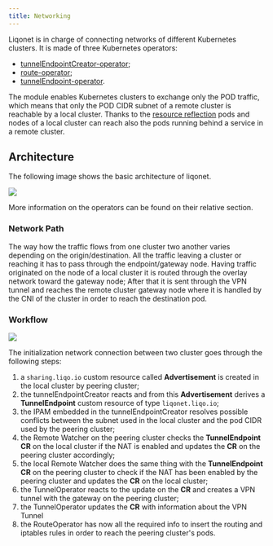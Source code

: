 ```yaml
---
title: Networking 
---
```


Liqonet is in charge of connecting networks of different Kubernetes clusters. It is made of three Kubernetes operators:
* [tunnelEndpointCreator-operator](liqonet_tunEndCreator.md);
* [route-operator](liqonet_routeOperator.md);
* [tunnelEndpoint-operator](liqonet_tunnelEndpoint.md).

The module enables Kubernetes clusters to exchange only the POD traffic, which means that only the POD CIDR subnet of a remote cluster is reachable by a local cluster.
Thanks to the [resource reflection](../_index.md) pods and nodes of a local cluster can reach also the pods running behind a service in a remote cluster.

## Architecture
The following image shows the basic architecture of liqonet.

  ![](/images/liqonet/liqonet_architecture.png)

More information on the operators can be found on their relative section.

### Network Path
The way how the traffic flows from one cluster two another varies depending on the origin/destination.
All the traffic leaving a cluster or reaching it has to pass through the endpoint/gateway node.
Having traffic originated on the node of a local cluster it is routed through the overlay network toward the gateway node;
After that it is sent through the VPN tunnel and reaches the remote cluster gateway node where it is handled by the CNI of the cluster in order to reach the destination pod. 

### Workflow

![](/images/liqonet/liqonet_workflow.png)

The initialization network connection between two cluster goes through the following steps:
1. a `sharing.liqo.io` custom resource called **Advertisement** is created in the local cluster by peering cluster;
2. the tunnelEndpointCreator reacts and from this **Advertisement** derives a **TunnelEndpoint** custom resource of type `liqonet.liqo.io`;
3. the IPAM embedded in the tunnelEndpointCreator resolves possible conflicts between the subnet used in the local cluster and the pod CIDR used by the peering cluster;
4. the Remote Watcher on the peering cluster checks the **TunnelEndpoint CR** on the local cluster if the NAT is enabled and updates the **CR** on the peering cluster accordingly;
5. the local Remote Watcher does the same thing with the **TunnelEndpoint CR** on the peering cluster to check if the NAT has been enabled by the peering cluster and updates the **CR** on the local cluster;
6. the TunnelOperator reacts to the update on the **CR** and creates a VPN tunnel with the gateway on the peering cluster;
7. the TunnelOperator updates the **CR** with information about the VPN Tunnel
8. the RouteOperator has now all the required info to insert the routing and iptables rules in order to reach the peering cluster's pods.

